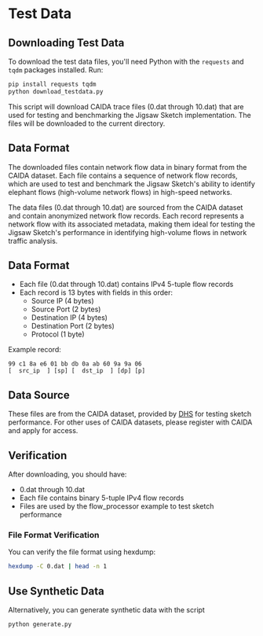 # Test Data

## Downloading Test Data

To download the test data files, you'll need Python with the `requests` and `tqdm` packages installed. Run:

```bash
pip install requests tqdm
python download_testdata.py
```

This script will download CAIDA trace files (0.dat through 10.dat) that are used for testing and benchmarking the Jigsaw Sketch implementation. The files will be downloaded to the current directory.

## Data Format

The downloaded files contain network flow data in binary format from the CAIDA dataset. Each file contains a sequence of network flow records, which are used to test and benchmark the Jigsaw Sketch's ability to identify elephant flows (high-volume network flows) in high-speed networks.

The data files (0.dat through 10.dat) are sourced from the CAIDA dataset and contain anonymized network flow records. Each record represents a network flow with its associated metadata, making them ideal for testing the Jigsaw Sketch's performance in identifying high-volume flows in network traffic analysis.

## Data Format
- Each file (0.dat through 10.dat) contains IPv4 5-tuple flow records
- Each record is 13 bytes with fields in this order:
  - Source IP (4 bytes)
  - Source Port (2 bytes)
  - Destination IP (4 bytes)
  - Destination Port (2 bytes)
  - Protocol (1 byte)

Example record:
```
99 c1 8a e6 01 bb db 0a ab 60 9a 9a 06
[  src_ip  ] [sp] [  dst_ip  ] [dp] [p]
```

## Data Source
These files are from the CAIDA dataset, provided by [DHS](https://github.com/ZeBraHack0/DHS/tree/main/data) for testing sketch performance. For other uses of CAIDA datasets, please register with CAIDA and apply for access.

## Verification
After downloading, you should have:
- 0.dat through 10.dat
- Each file contains binary 5-tuple IPv4 flow records
- Files are used by the flow_processor example to test sketch performance

### File Format Verification
You can verify the file format using hexdump:
```bash
hexdump -C 0.dat | head -n 1
```


## Use Synthetic Data
Alternatively, you can generate synthetic data with the script 
```bash
python generate.py
```
